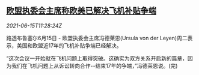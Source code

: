 <!--1623756662000-->
[欧盟执委会主席称欧美已解决飞机补贴争端](https://cn.reuters.com/article/eu-us-plane-subsidy-0615-idCNKCS2DR16T)
------

<div><i>2021-06-15T11:28:24Z</i></div><p>路透布鲁塞尔6月15日 - 欧盟执委会主席冯德莱恩(Ursula von der Leyen)周二表示，美国和欧盟近17年的飞机补贴争端已经解决。</p><p>“这次会议一开始就在飞机问题上取得突破。这确实为双方关系开启新的篇章，因为我们在飞机问题上从诉讼转向合作--结束17年的争端，”冯德莱恩说。(完)</p>
